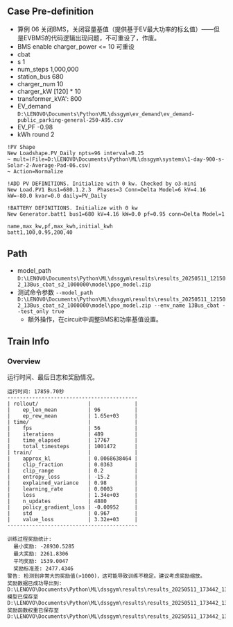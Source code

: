 

## Case Pre-definition

- 算例 06 关闭BMS，关闭容量基值（提供基于EV最大功率的标幺值）——但是EVBMS的代码逻辑出现问题，不可重设了，作废。
- BMS enable charger_power <= 10 可重设
- cbat
- s 1
- num_steps 1,000,000
- station_bus 680
- charger_num 10
- charger_kW \[120\] * 10
- transformer_kVA': 800
- EV_demand `D:\LENOVO\Documents\Python\ML\dssgym\ev_demand\ev_demand-public_parking-general-250-A95.csv`
- EV_PF -0.98
- kWh round 2


```dss
!PV Shape
New Loadshape.PV_Daily npts=96 interval=0.25
~ mult=(File=D:\LENOVO\Documents\Python\ML\dssgym\systems\1-day-900-s-Solar-2-Average-Pad-06.csv)
~ Action=Normalize

!ADD PV DEFINITIONS. Initialize with 0 kw. Checked by o3-mini
New Load.PV1 Bus1=680.1.2.3  Phases=3 Conn=Delta Model=6 kV=4.16 kW=-80.0 kvar=0.0 daily=PV_Daily

!BATTERY DEFINITIONS. Initialize with 0 kw
New Generator.batt1 bus1=680 kV=4.16 kW=0.0 pf=0.95 conn=Delta Model=1
```

```csv
name,max_kw,pf,max_kwh,initial_kwh
batt1,100,0.95,200,40
```

## Path

- model_path `D:\LENOVO\Documents\Python\ML\dssgym\results\results_20250511_121502_13Bus_cbat_s2_1000000\model\ppo_model.zip`
- 测试命令参数 `--model_path D:\LENOVO\Documents\Python\ML\dssgym\results\results_20250511_121502_13Bus_cbat_s2_1000000\model\ppo_model.zip --env_name 13Bus_cbat --test_only true`
  - 额外操作，在circuit中调整BMS和功率基值设置。

## Train Info

### Overview

运行时间、最后日志和奖励情况。

```text
运行时间: 17859.70秒
------------------------------------------
| rollout/                |              |
|    ep_len_mean          | 96           |
|    ep_rew_mean          | 1.65e+03     |
| time/                   |              |
|    fps                  | 56           |
|    iterations           | 489          |
|    time_elapsed         | 17767        |
|    total_timesteps      | 1001472      |
| train/                  |              |
|    approx_kl            | 0.0068638464 |
|    clip_fraction        | 0.0363       |
|    clip_range           | 0.2          |
|    entropy_loss         | -15.2        |
|    explained_variance   | 0.98         |
|    learning_rate        | 0.0003       |
|    loss                 | 1.34e+03     |
|    n_updates            | 4880         |
|    policy_gradient_loss | -0.00952     |
|    std                  | 0.967        |
|    value_loss           | 3.32e+03     |
------------------------------------------

训练过程奖励统计:
  最小奖励: -28930.5285
  最大奖励: 2261.8306
  平均奖励: 1539.0047
  奖励标准差: 2477.4346
警告: 检测到非常大的奖励值(>1000)，这可能导致训练不稳定。建议考虑奖励缩放。
奖励数据已成功导出到: D:\LENOVO\Documents\Python\ML\dssgym\results\results_20250511_173442_13Bus_cbat_1000000\rewards_in_training.csv
模型已保存至 D:\LENOVO\Documents\Python\ML\dssgym\results\results_20250511_173442_13Bus_cbat_1000000\model\ppo_model
奖励函数权重已保存至 D:\LENOVO\Documents\Python\ML\dssgym\results\results_20250511_173442_13Bus_cbat_1000000\reward_weights.csv.
```